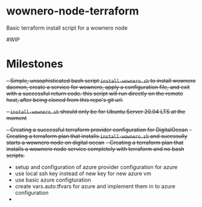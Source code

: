 # wownero-node-terraform
Basic terraform install script for a wownero node

#WIP

# Milestones
~~- Simple, unsophisticated bash script `install-wownero.sh` to install wownero daemon, create a service for wownero, apply a configuration file, and exit with a successful return code. this script will run directly on the remote host, after being cloned from this repo's git url.~~

~~- `install-wownero.sh` should only be for Ubuntu Server 20.04 LTS at the moment~~

~~- Creating a successful terraform provider configuration for DigitalOcean~~
~~- Creating a terraform plan that installs `install-wownero.sh` and sucessully starts a wownero node on digital ocean~~
~~- Creating a terraform plan that installs a wownero node service completely with terraform and no bash scripts.~~

- setup and configuration of azure provider configuration for azure
- use local ssh key instead of new key for new azure vm
- use basic azure configturation
- create vars.auto.tfvars for azure and implement them in to azure configuration
- 
